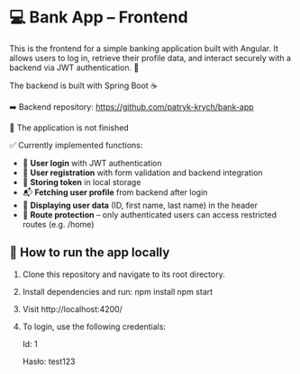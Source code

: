 # 💻 Bank App – Frontend

This is the frontend for a simple banking application built with Angular. It allows users to log in, retrieve their profile data, and interact securely with a backend via JWT authentication. 🔐

The backend is built with Spring Boot ☕

➡️ Backend repository: https://github.com/patryk-krych/bank-app

🚧 The application is not finished

✅ Currently implemented functions:
- 🔑 **User login** with JWT authentication
- 📝 **User registration** with form validation and backend integration 
- 💾 **Storing token** in local storage  
- 📬 **Fetching user profile** from backend after login  
- 🧾 **Displaying user data** (ID, first name, last name) in the header
- 🔐 **Route protection** – only authenticated users can access restricted routes (e.g. /home)


## 🚀 How to run the app locally

1. Clone this repository and navigate to its root directory.

2. Install dependencies and run:
    npm install
    npm start

3. Visit http://localhost:4200/

4. To login, use the following credentials:

   Id: 1
   
   Hasło: test123